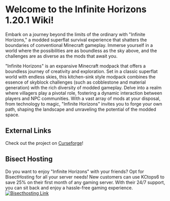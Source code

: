# Welcome to the Infinite Horizons 1.20.1 Wiki!

Embark on a journey beyond the limits of the ordinary with "Infinite Horizons," a modded superflat survival experience that shatters the boundaries of conventional Minecraft gameplay. Immerse yourself in a world where the possibilities are as boundless as the sky above, and the challenges are as diverse as the mods that await you.

"Infinite Horizons" is an expansive Minecraft modpack that offers a boundless journey of creativity and exploration. Set in a classic superflat world with endless skies, this kitchen-sink style modpack combines the essence of skyblock challenges (such as cobblestone and material generation) with the rich diversity of modded gameplay. Delve into a realm where villagers play a pivotal role, fostering a dynamic interaction between players and NPC communities. With a vast array of mods at your disposal, from technology to magic, "Infinite Horizons" invites you to forge your own path, shaping the landscape and unraveling the potential of the modded space.

## External Links
Check out the project on [Curseforge](https://www.curseforge.com/minecraft/modpacks/modded-super-flat-survival)!

## Bisect Hosting
Do you want to enjoy "Infinite Horizons" with your friends? Opt for BisectHosting for all your server needs! New customers can use KCtops6 to save 25% on their first month of any gaming server. With their 24/7 support, you can sit back and enjoy a hassle-free gaming experience.
[![Bisecthosting Link](https://www.bisecthosting.com/partners/custom-banners/8f391c4d-3fe7-4cb6-9fd8-a379a2ea8643.webp)]([link-url](https://www.bisecthosting.com/))

